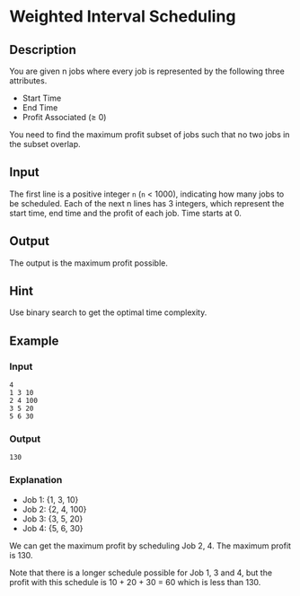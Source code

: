 # Weighted Interval Scheduling

## Description

You are given n jobs where every job is represented by the following three attributes.

- Start Time
- End Time
- Profit Associated (≥ 0)

You need to find the maximum profit subset of jobs such that no two jobs in the subset overlap.

## Input

The first line is a positive integer `n` (`n` < 1000), indicating how many jobs to be scheduled. Each of the next n lines has 3 integers, which represent the start time, end time and the profit of each job. Time starts at 0.

## Output

The output is the maximum profit possible.

## Hint

Use binary search to get the optimal time complexity.

## Example

### Input

```text
4
1 3 10
2 4 100
3 5 20
5 6 30
```

### Output

```text
130
```

### Explanation

- Job 1: {1, 3, 10} 
- Job 2: {2, 4, 100}
- Job 3: {3, 5, 20}
- Job 4: {5, 6, 30}

We can get the maximum profit by scheduling Job 2, 4. The maximum profit is 130.

Note that there is a longer schedule possible for Job 1, 3 and 4, but the profit with this schedule is 10 + 20 + 30 = 60 which is less than 130.
